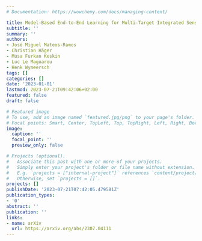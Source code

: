 ```yaml
---
# Documentation: https://wowchemy.com/docs/managing-content/

title: Model-Based End-to-End Learning for Multi-Target Integrated Sensing and Communication
subtitle: ''
summary: ''
authors:
- José Miguel Mateos-Ramos
- Christian Häger
- Musa Furkan Keskin
- Luc Le Magoarou
- Henk Wymeersch
tags: []
categories: []
date: '2023-01-01'
lastmod: 2023-07-21T09:42:06+02:00
featured: false
draft: false

# Featured image
# To use, add an image named `featured.jpg/png` to your page's folder.
# Focal points: Smart, Center, TopLeft, Top, TopRight, Left, Right, BottomLeft, Bottom, BottomRight.
image:
  caption: ''
  focal_point: ''
  preview_only: false

# Projects (optional).
#   Associate this post with one or more of your projects.
#   Simply enter your project's folder or file name without extension.
#   E.g. `projects = ["internal-project"]` references `content/project/deep-learning/index.md`.
#   Otherwise, set `projects = []`.
projects: []
publishDate: '2023-07-21T07:42:05.479581Z'
publication_types:
- '0'
abstract: ''
publication: ''
links:
- name: arXiv
  url: https://arxiv.org/abs/2307.04111
---
```


